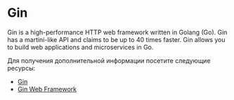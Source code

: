 # Gin

Gin is a high-performance HTTP web framework written in Golang (Go). Gin has a martini-like API and claims to be up to 40 times faster. Gin allows you to build web applications and microservices in Go.

Для получения дополнительной информации посетите следующие ресурсы:

- [Gin](https://github.com/gin-gonic/gin)
- [Gin Web Framework](https://pkg.go.dev/github.com/gin-gonic/gin)
